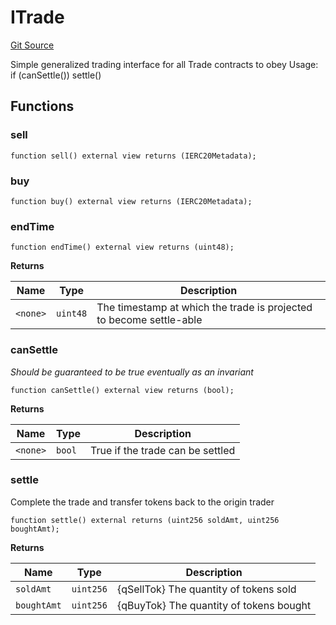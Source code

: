 # ITrade
[Git Source](https://github.com/larrythecucumber321/protocol/blob/77d337b8595ba96d069ded321419b36a61984170/contracts/interfaces/ITrade.sol)

Simple generalized trading interface for all Trade contracts to obey
Usage: if (canSettle()) settle()


## Functions
### sell


```solidity
function sell() external view returns (IERC20Metadata);
```

### buy


```solidity
function buy() external view returns (IERC20Metadata);
```

### endTime


```solidity
function endTime() external view returns (uint48);
```
**Returns**

|Name|Type|Description|
|----|----|-----------|
|`<none>`|`uint48`|The timestamp at which the trade is projected to become settle-able|


### canSettle

*Should be guaranteed to be true eventually as an invariant*


```solidity
function canSettle() external view returns (bool);
```
**Returns**

|Name|Type|Description|
|----|----|-----------|
|`<none>`|`bool`|True if the trade can be settled|


### settle

Complete the trade and transfer tokens back to the origin trader


```solidity
function settle() external returns (uint256 soldAmt, uint256 boughtAmt);
```
**Returns**

|Name|Type|Description|
|----|----|-----------|
|`soldAmt`|`uint256`|{qSellTok} The quantity of tokens sold|
|`boughtAmt`|`uint256`|{qBuyTok} The quantity of tokens bought|


